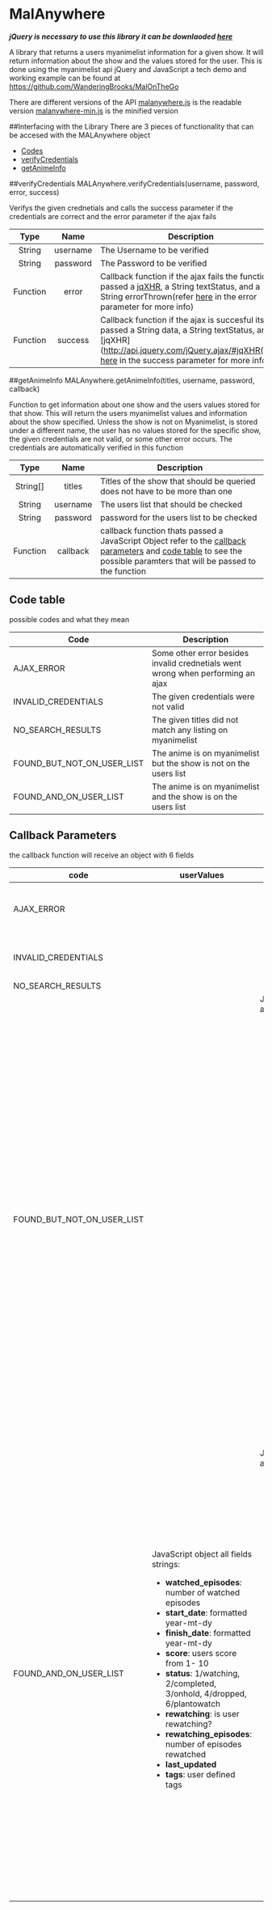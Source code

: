 # MalAnywhere
***jQuery is necessary to use this library it can be downlaoded [here](https://jquery.com/download/)***


A library that returns a users myanimelist information for a given show. It will return information about the show and the values stored for the user. This is done using the myanimelist api jQuery and JavaScript a tech demo and working example can be found at https://github.com/WanderingBrooks/MalOnTheGo

There are different versions of the API
[malanywhere.js](https://github.com/WanderingBrooks/MalAnywhere/blob/master/malanywhere.js)  is the readable version
[malanywhere-min.js](https://github.com/WanderingBrooks/MalAnywhere/blob/master/malanywhere-min.js) is the minified version

##Interfacing with the Library
There are 3 pieces of functionality that can be accesed with the MALAnywhere object
 * [Codes](#codetable) 
 * [verifyCredentials](#verifyCredentials)
 * [getAnimeInfo](#getAnimeInfo)
 
 ##verifyCredentials
 MALAnywhere.verifyCredentials(username, password, error, success)
  
  Verifys the given crednetials and calls the success parameter if the credentials are correct and the error parameter if the ajax fails
  
  | Type       | Name       | Description            |
  |:----------:|:------:|----------------------------|
  |   String   |username|The Username to be verified |
  |   String   |password|The Password to be verified |
  |   Function |  error |Callback function if the ajax fails the function is passed a [jqXHR](http://api.jquery.com/jQuery.ajax/#jqXHR), a String textStatus, and a String errorThrown(refer [here](http://api.jquery.com/jquery.ajax/) in the error parameter for more info)|
  |   Function | success|Callback function if the ajax is succesful its passed a String data, a String textStatus, and a [jqXHR](http://api.jquery.com/jQuery.ajax/#jqXHR(refer [here](http://api.jquery.com/jquery.ajax/) in the success parameter for more info))|
  
  
  ##getAnimeInfo
  MALAnywhere.getAnimeInfo(titles, username, password, callback)
   
   Function to get information about one show and the users values stored for that show. This will return the users myanimelist values and information about the show specified. Unless the show is not on Myanimelist, is stored under a different name, the user has no values stored for the specific show, the given credentials are not valid, or some other error occurs. The credentials are automatically verified in this function 
   
  |Type              | Name     | Description                                                               |
  |:----------------:|:--------:|---------------------------------------------------------------------------|
  | String[]         | titles   |Titles of the show that should be queried does not have to be more than one|                           
  | String           | username |The users list that should be checked                                      |
  | String           | password |password for the users list to be checked                                  |
  | Function         | callback |callback function thats passed a JavaScript Object refer to the [callback parameters](#callback-parameters) and [code table](#code-table) to see the possible paramters that will be passed to the function |  
 
 ## Code table
 possible codes and what they mean
 
 |Code                      |Description                                                                     |
 |--------------------------|--------------------------------------------------------------------------------|
 |AJAX_ERROR                | Some other error besides invalid crednetials went wrong when performing an ajax|
 |INVALID_CREDENTIALS       | The given credentials were not valid                                           |
 |NO_SEARCH_RESULTS         | The given titles did not match any listing on myanimelist                      |
 |FOUND_BUT_NOT_ON_USER_LIST| The anime is on myanimelist but the show is not on the users list              |
 |FOUND_AND_ON_USER_LIST    | The anime is on myanimelist and the show is on the users list                  |
 

 ## Callback Parameters
 the callback function will receive an object with 6 fields 
 
| code | userValues  | animeInfo    | jqXHR         |testStatus| errorThrown|
|------|-------------|--------------|---------------|----------|------------|
| AJAX_ERROR   ||| [jqXHR](http://api.jquery.com/jQuery.ajax/#jqXHR)| "Http error reports example "error", "abort" |textual portion of the HTTP status|
|INVALID_CREDENTIALS||| [jqXHR](http://api.jquery.com/jQuery.ajax/#jqXHR)| String saying Invalid Credentials | textual portion of the HTTP status|
|NO_SEARCH_RESULTS||||||
|FOUND_BUT_NOT_ON_USER_LIST|| JavaScript object all fields strings: <ul><li>**id**: myanimelist show id</li><li>**title**: Title of the show</li><li>**english**: English title</li><li>**synonyms**: Other titles</li><li>**matched_title**: Title that matched on MAL search</li><li>**type**: 1/anime 2/OVA 3/movie 4/special 5/short</li><li>**episodes**: number of episodes</li><li>**score**: Total myanimelist score out of 10</li><li>**status**: Currently Airing, Not Yet Aired, or Finished Airing</li><li>**start_date**: year-mt-day</li><li>**end_date**: year-mt-day</li><li>**synopsis**: description of show</li><li>**image**: link to image for anime</li></ul> | | ||
|FOUND_AND_ON_USER_LIST| JavaScript object all fields strings: <ul><li>**watched_episodes**: number of watched episodes</li><li>**start_date**: formatted year-mt-dy</li><li>**finish_date**: formatted year-mt-dy</li><li>**score**: users score from 1- 10</li><li>**status**: 1/watching, 2/completed, 3/onhold, 4/dropped, 6/plantowatch</li><li>**rewatching**: is user rewatching?</li><li>**rewatching_episodes**: number of episodes rewatched</li><li>**last_updated**</li><li>**tags**: user defined tags</li></ul>|JavaScript object all fields strings: <ul><li>**id**: myanimelist show id</li><li>**title**: Title of the show</li><li>**english**: English title</li><li>**synonyms**: Other titles</li><li>**matched_title**: Title that matched on MAL search</li><li>**type**: 1/anime 2/OVA 3/movie 4/special 5/short</li><li>**episodes**: number of episodes</li><li>**score**: Total myanimelist score out of 10</li><li>**status**: Currently Airing, Not Yet Aired, or Finished Airing</li><li>**start_date**: year-mt-day</li><li>**end_date**: year-mt-day</li><li>**synopsis**: description of show</li><li>**image**: link to image for anime</li></ul> ||||
